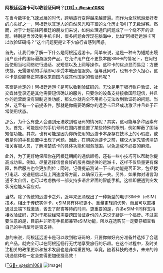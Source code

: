 **阿根廷远游卡可以收验证码吗？[[TG💪+ @esim1088](https://t.me/s/esim1088)]**

在当今数字化飞速发展的时代，跨境旅行变得越来越普遍。而作为全球旅游爱好者的心头好之一，阿根廷以其迷人的自然风光和丰富的文化历史吸引了无数游客。然而，对于计划前往阿根廷的朋友们来说，如何处理通讯问题成了一个绕不开的话题。特别是当涉及到手机卡时，很多问题会浮现在脑海中，比如“阿根廷远游卡可以收验证码吗？”这个问题更是让不少旅行者感到困惑。

首先，让我们来了解一下什么是阿根廷远游卡。简单来说，这是一种专为短期出境用户设计的国际漫游服务产品。它允许用户在不更换本国SIM卡的情况下，在阿根廷使用当地网络进行通话、发短信以及上网等操作。这种卡的优点显而易见：方便快捷，无需繁琐的手续即可享受本地通信服务。但与此同时，也有不少人担心，这种卡是否能够正常接收来自国内或其他国家的验证码呢？

答案是肯定的！阿根廷远游卡是可以收到验证码的。无论是用于银行账户验证、社交媒体登录还是其他需要短信确认的服务，只要你的设备支持接收国际短信，并且你的运营商没有限制这类功能，那么你就完全不用担心无法收到验证码的问题。当然，这里有一个前提条件，那就是你需要确保你的远游卡已经成功激活并且处于正常使用状态。

那么，为什么有些人会遇到无法收到验证码的情况呢？其实，这可能与多种因素有关。首先，可能是你的手机号码在国内被设置了某些特殊的限制，例如屏蔽了国际短信功能。其次，也有可能是因为你所使用的远游卡本身存在技术上的小瑕疵，或者是你的手机设置中出现了问题。因此，在购买远游卡之前，建议大家先咨询清楚相关客服人员，了解清楚该卡的具体功能和服务范围，以免造成不必要的麻烦。

此外，为了更好地保障你在阿根廷期间的通信顺畅，还有一些小技巧可以帮助你提高成功率。例如，尽量选择信誉良好的服务商提供的远游卡，这样不仅质量更有保障，售后服务也会更加到位；同时，记得提前测试一下卡的功能是否正常，包括拨打电话、发送短信以及上网速度等方面，以确保万无一失。另外，如果你对语言沟通不太自信，也可以考虑携带一部支持多语言界面的智能手机，这样即便遇到突发状况也能从容应对。

当然，除了传统的远游卡之外，近年来还涌现出了一种新型的电子SIM卡（eSIM）技术。相比于传统实体卡，eSIM具有体积更小、重量更轻的优势，而且可以直接通过云端下载激活，省去了邮寄等待的时间。更重要的是，许多eSIM卡同样支持接收验证码，这对于那些经常需要跨国验证身份的人来说无疑是一个福音。不过需要注意的是，目前并非所有手机都兼容eSIM功能，所以在选购前一定要仔细查看自己的手机型号是否支持。

总的来说，阿根廷远游卡是可以收到验证码的，只要你做好充分准备并选择了合适的产品，就完全可以在阿根廷畅行无忧地享受旅行的乐趣。在这个过程中，及时关注相关的政策更新和技术发展也是非常重要的。毕竟，随着科技的进步，未来的跨境通信体验一定会变得更加便捷高效！

[[TG💪+ @esim1088](https://t.me/s/esim1088) ![Image](https://i.postimg.cc/4NQfJmqS/Snipaste-2025-05-13-00-14-12.png)]